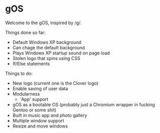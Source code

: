 # gOS
Welcome to the gOS, inspired by /g/.

Things done so far:
* Default Windows XP background
* Can chage the default background
* Plays Windows XP startup sound on page load
* Stolen logo that spins using CSS
* If/Else statements

Things to do:
* New logo (current one is the Clover logo)
* Enable saving of user data
* Modularness
  * 'App' support
* gOS as a bootable OS (probably just a Chromium wrapper in fucking Gentoo or some shit)
* Built in music app and photo gallery
* Multiple window support
* Resize and move windows
